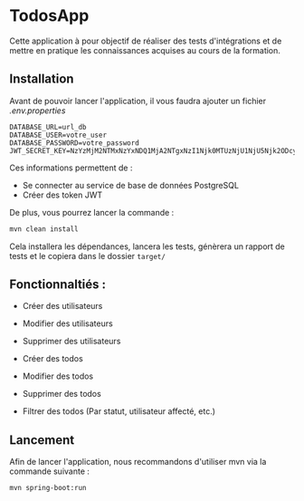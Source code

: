 # TodosApp

Cette application à pour objectif de réaliser des tests d'intégrations et de mettre en pratique les connaissances acquises au cours de la formation.

## Installation

Avant de pouvoir lancer l'application, il vous faudra ajouter un fichier *.env.properties*

```
DATABASE_URL=url_db
DATABASE_USER=votre_user
DATABASE_PASSWORD=votre_password
JWT_SECRET_KEY=NzYzMjM2NTMxNzYxNDQ1MjA2NTgxNzI1Njk0MTUzNjU1NjU5Njk2ODcyNjMzNzU1MTYxNjE3OTUzNTM3NzU3
```

Ces informations permettent de :

* Se connecter au service de base de données PostgreSQL
* Créer des token JWT

De plus, vous pourrez lancer la commande :

```bash
mvn clean install
```

Cela installera les dépendances, lancera les tests, génèrera un rapport de tests et le copiera dans le dossier `target/`

## Fonctionnaltiés :

* Créer des utilisateurs
* Modifier des utilisateurs
* Supprimer des utilisateurs

* Créer des todos
* Modifier des todos
* Supprimer des todos
* Filtrer des todos (Par statut, utilisateur affecté, etc.)

## Lancement

Afin de lancer l'application, nous recommandons d'utiliser mvn via la commande suivante :

```bash
mvn spring-boot:run
```
